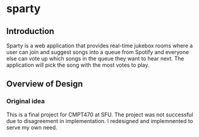 # sparty
## Introduction
Sparty is a web application that provides real-time jukebox rooms where a user can join and suggest songs into a queue from Spotify and everyone else can vote up which songs in the queue they want to hear next. The application will pick the song with the most votes to play.

## Overview of Design
















### Original idea
This is a final project for CMPT470 at SFU. The project was not successful due to disagreement in implementation. I redesigned and implemnented to serve my own need.

